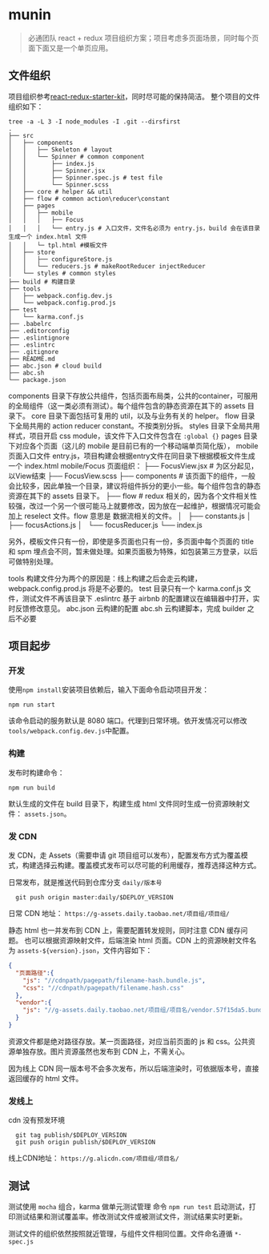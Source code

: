 # munin
> 必通团队 react + redux 项目组织方案；项目考虑多页面场景，同时每个页面下面又是一个单页应用。

## 文件组织

项目组织参考[react-redux-starter-kit](https://github.com/davezuko/react-redux-starter-kit)，同时尽可能的保持简洁。
整个项目的文件组织如下：
```
tree -a -L 3 -I node_modules -I .git --dirsfirst
.
├── src
│   ├── components
│   │   ├── Skeleton # layout
│   │   └── Spinner # common component
│   │       ├── index.js
│   │       ├── Spinner.jsx
│   │       ├── Spinner.spec.js # test file
│   │       └── Spinner.scss
│   ├── core # helper && util
│   ├── flow # common action\reducer\constant
│   ├── pages
│   │   ├── mobile
│   │   │   ├── Focus
│   │   │   └── entry.js # 入口文件，文件名必须为 entry.js，build 会在该目录生成一个 index.html 文件
│   │   └─ tpl.html #模板文件
│   ├── store
│   │   ├── configureStore.js
│   │   └── reducers.js # makeRootReducer injectReducer
│   └── styles # common styles
├── build # 构建目录
├── tools
│   ├── webpack.config.dev.js
│   └── webpack.config.prod.js
├── test
│   └── karma.conf.js
├── .babelrc
├── .editorconfig
├── .eslintignore
├── .eslintrc
├── .gitignore
├── README.md
├── abc.json # cloud build
├── abc.sh
└── package.json
```

components 目录下存放公共组件，包括页面布局类，公共的container，可服用的全局组件（这一类必须有测试）。每个组件包含的静态资源在其下的 assets 目录下。
core 目录下面包括可复用的 util，以及与业务有关的 helper。
flow 目录下全局共用的 action reducer constant。不按类别分拆。
styles 目录下全局共用样式，项目开启 css module，该文件下入口文件包含在 `:global {}`
pages 目录下对应各个页面（这儿的 mobile 是目前已有的一个移动端单页简化版），
mobile 页面入口文件 entry.js，项目构建会根据entry文件在同目录下根据模板文件生成一个 index.html
mobile/Focus 页面组织：
├── FocusView.jsx # 为区分起见，以View结束
├── FocusView.scss
├── components # 该页面下的组件，一般会比较多，因此单独一个目录，建议将组件拆分的更小一些。每个组件包含的静态资源在其下的 assets 目录下。
├── flow # redux 相关的，因为各个文件相关性较强，改过一个另一个很可能马上就要修改，因为放在一起维护，根据情况可能会加上 reselect 文件。flow 意思是 数据流相关的文件。
│   ├── constants.js
│   ├── focusActions.js
│   └── focusReducer.js
└── index.js

另外，模板文件只有一份，即使是多页面也只有一份，多页面中每个页面的 title 和 spm 埋点会不同，暂未做处理。如果页面极为特殊，如包装第三方登录，以后可做特别处理。

tools 构建文件分为两个的原因是：线上构建之后会走云构建，webpack.config.prod.js 将是不必要的。
test 目录只有一个 karma.conf.js 文件，测试文件不再该目录下
.eslintrc 基于 airbnb 的配置建议在编辑器中打开，实时反馈修改意见。
abc.json 云构建的配置
abc.sh 云构建脚本，完成 builder 之后不必要


## 项目起步

### 开发
使用`npm install`安装项目依赖后，输入下面命令启动项目开发：
```
npm run start
```
该命令启动的服务默认是 8080 端口。代理到日常环境。依开发情况可以修改`tools/webpack.config.dev.js`中配置。

### 构建
发布时构建命令：
```
npm run build
```
默认生成的文件在 build 目录下，构建生成 html 文件同时生成一份资源映射文件： `assets.json`。


### 发 CDN
发 CDN，走 Assets（需要申请 git 项目组可以发布），配置发布方式为覆盖模式，构建选择云构建。覆盖模式发布可以尽可能的利用缓存，推荐选择这种方式。

日常发布，就是推送代码到仓库分支 `daily/版本号`
```
  git push origin master:daily/$DEPLOY_VERSION
```
日常 CDN 地址：
`https://g-assets.daily.taobao.net/项目组/项目组/`

静态 html 也一并发布到 CDN 上，需要配置转发规则，同时注意 CDN 缓存问题。
也可以根据资源映射文件，后端渲染 html 页面。CDN 上的资源映射文件名为 `assets-${version}.json`，文件内容如下：
```json
{
  "页面路径":{
    "js": "//cdnpath/pagepath/filename-hash.bundle.js",
    "css": "//cdnpath/pagepath/filename.hash.css"
  },
  "vendor":{
    "js": "//g-assets.daily.taobao.net/项目组/项目名/vendor.57f15da5.bundle.js"
  }
}
```
资源文件都是绝对路径存放。某一页面路径，对应当前页面的 js 和 css。公共资源单独存放。图片资源虽然也发布到 CDN 上，不需关心。

因为线上 CDN 同一版本号不会多次发布，所以后端渲染时，可依据版本号，直接返回缓存的 html 文件。

### 发线上
cdn 没有预发环境
```
  git tag publish/$DEPLOY_VERSION
  git push origin publish/$DEPLOY_VERSION
```
线上CDN地址：
`https://g.alicdn.com/项目组/项目名/`

## 测试

测试使用 `mocha` 组合，karma 做单元测试管理
命令 `npm run test` 启动测试，打印测试结果和测试覆盖率。修改测试文件或被测试文件，测试结果实时更新。

测试文件的组织依然按照就近管理，与组件文件相同位置。文件命名遵循 `*-spec.js`

